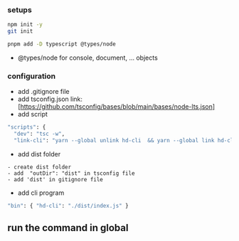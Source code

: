 ### setups
``` bash
npm init -y
git init

pnpm add -D typescript @types/node 
```

- @types/node  for console, document, ... objects

### configuration
- add .gitignore file
- add tsconfig.json
  link: [https://github.com/tsconfig/bases/blob/main/bases/node-lts.json]
- add script
```bash
"scripts": {
  "dev": "tsc -w",
  "link-cli": "yarn --global unlink hd-cli  && yarn --global link hd-cli && chmod +x ./dist/index.js"}
```
- add dist folder
```
- create dist folder
- add  "outDir": "dist" in tsconfig file
- add 'dist' in gitignore file
```
- add cli program
```bash
"bin": { "hd-cli": "./dist/index.js" }
```

## run the command in global
```

```